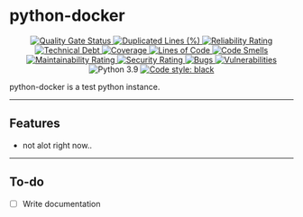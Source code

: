 # python-docker

<p align="center">
<a href="https://sonarcloud.io/summary/overall?id=lukayeh_python-docker">
<img alt="Quality Gate Status" src="https://sonarcloud.io/api/project_badges/measure?project=lukayeh_python-docker&metric=alert_status">
<img alt="Duplicated Lines (%)" src="https://sonarcloud.io/api/project_badges/measure?project=lukayeh_python-docker&metric=duplicated_lines_density">
<img alt="Reliability Rating" src="https://sonarcloud.io/api/project_badges/measure?project=lukayeh_python-docker&metric=reliability_rating">
<img alt="Technical Debt" src="https://sonarcloud.io/api/project_badges/measure?project=lukayeh_python-docker&metric=sqale_index">
<img alt="Coverage" src="https://sonarcloud.io/api/project_badges/measure?project=lukayeh_python-docker&metric=coverage">
<img alt="Lines of Code" src="https://sonarcloud.io/api/project_badges/measure?project=lukayeh_python-docker&metric=ncloc">
<img alt="Code Smells" src="https://sonarcloud.io/api/project_badges/measure?project=lukayeh_python-docker&metric=code_smells">
<img alt="Maintainability Rating" src="https://sonarcloud.io/api/project_badges/measure?project=lukayeh_python-docker&metric=sqale_rating">
<img alt="Security Rating" src="https://sonarcloud.io/api/project_badges/measure?project=lukayeh_python-docker&metric=security_rating">
<img alt="Bugs" src="https://sonarcloud.io/api/project_badges/measure?project=lukayeh_python-docker&metric=bugs">
<img alt="Vulnerabilities" src="https://sonarcloud.io/api/project_badges/measure?project=lukayeh_python-docker&metric=vulnerabilities">
</a>
<img alt="Python 3.9" src="https://img.shields.io/badge/python-3.9-blue">
<a href="https://github.com/psf/black"><img alt="Code style: black" src="https://img.shields.io/badge/code%20style-black-000000.svg"></a>
</p>

python-docker is a test python instance.

---

## Features

- not alot right now..

---

## To-do

- [ ] Write documentation